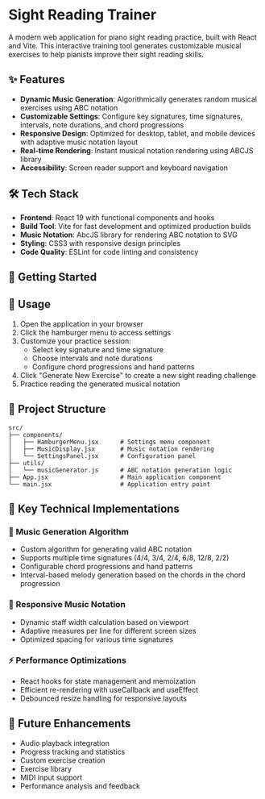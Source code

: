 # Sight Reading Trainer

A modern web application for piano sight reading practice, built with React and Vite. This interactive training tool generates customizable musical exercises to help pianists improve their sight reading skills.

## ✨ Features

- **Dynamic Music Generation**: Algorithmically generates random musical exercises using ABC notation
- **Customizable Settings**: Configure key signatures, time signatures, intervals, note durations, and chord progressions
- **Responsive Design**: Optimized for desktop, tablet, and mobile devices with adaptive music notation layout
- **Real-time Rendering**: Instant musical notation rendering using ABCJS library
- **Accessibility**: Screen reader support and keyboard navigation

## 🛠️ Tech Stack

- **Frontend**: React 19 with functional components and hooks
- **Build Tool**: Vite for fast development and optimized production builds
- **Music Notation**: AbcJS library for rendering ABC notation to SVG
- **Styling**: CSS3 with responsive design principles
- **Code Quality**: ESLint for code linting and consistency

## 🚀 Getting Started

## 📖 Usage

1. Open the application in your browser
2. Click the hamburger menu to access settings
3. Customize your practice session:
   - Select key signature and time signature
   - Choose intervals and note durations
   - Configure chord progressions and hand patterns
4. Click "Generate New Exercise" to create a new sight reading challenge
5. Practice reading the generated musical notation

## 📁 Project Structure

```
src/
├── components/
│   ├── HamburgerMenu.jsx      # Settings menu component
│   ├── MusicDisplay.jsx       # Music notation rendering
│   └── SettingsPanel.jsx      # Configuration panel
├── utils/
│   └── musicGenerator.js      # ABC notation generation logic
├── App.jsx                    # Main application component
└── main.jsx                   # Application entry point
```

## 🔧 Key Technical Implementations

### 🎵 Music Generation Algorithm
- Custom algorithm for generating valid ABC notation
- Supports multiple time signatures (4/4, 3/4, 2/4, 6/8, 12/8, 2/2)
- Configurable chord progressions and hand patterns
- Interval-based melody generation based on the chords in the chord progression

### 📱 Responsive Music Notation
- Dynamic staff width calculation based on viewport
- Adaptive measures per line for different screen sizes
- Optimized spacing for various time signatures

### ⚡ Performance Optimizations
- React hooks for state management and memoization
- Efficient re-rendering with useCallback and useEffect
- Debounced resize handling for responsive layouts

## 🔮 Future Enhancements

- Audio playback integration
- Progress tracking and statistics
- Custom exercise creation
- Exercise library
- MIDI input support
- Performance analysis and feedback

